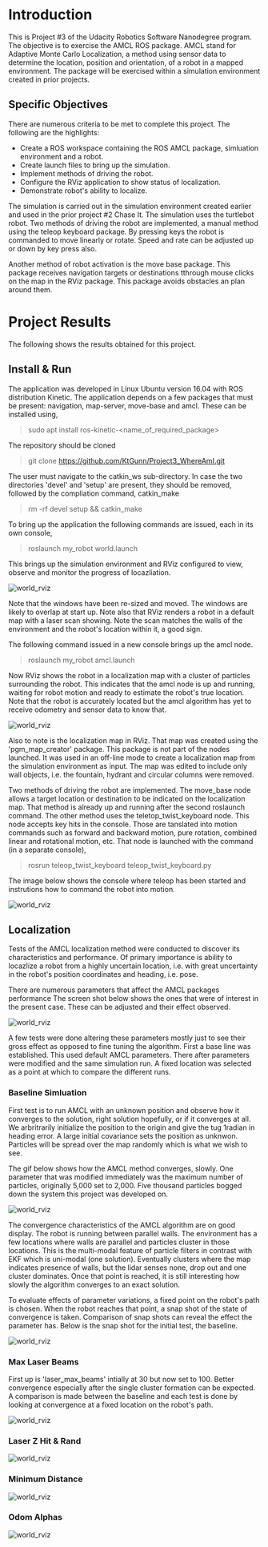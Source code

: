 # Introduction
This is Project #3 of the Udacity Robotics Software Nanodegree program. The objective is to exercise the AMCL ROS package. AMCL stand for Adaptive Monte Carlo Localization, a method using sensor data to determine the location, position and orientation, of a robot in a mapped environment. The package will be exercised within a simulation environment created in prior projects.

## Specific Objectives
There are numerous criteria to be met to complete this project. The following are the highlights:

- Create a ROS workspace containing the ROS AMCL package, simluation environment and a robot.
- Create launch files to bring up the simulation.
- Implement methods of driving the robot.
- Configure the RViz application to show status of localization.
- Demonstrate robot's ability to localize.

The simulation is carried out in the simulation environment created earlier and used in the prior project #2 Chase It. The simulation uses the turtlebot robot. Two methods of driving the robot are implemented, a manual method using the teleop keyboard package. By pressing keys the robot is commanded to move linearly or rotate. Speed and rate can be adjusted up or down by key press also.

Another method of robot activation is the move base package. This package receives navigation targets or destinations tthrough mouse clicks on the map in the RViz package. This package avoids obstacles an plan around them.

# Project Results
The following shows the results obtained for this project.

## Install & Run
The application was developed in Linux Ubuntu version 16.04 with ROS distribution Kinetic. The application depends on a few packages that must be present: navigation, map-server, move-base and amcl. These can be installed using,

> sudo apt install ros-kinetic-<name_of_required_package>

The repository should be cloned

> git clone https://github.com/KtGunn/Project3_WhereAmI.git

The user must navigate to the catkin_ws sub-directory. In case the two directories 'devel' and 'setup' are present, they should be removed, followed by the compliation command, catkin_make

> rm -rf devel setup && catkin_make

To bring up the application the following commands are issued, each in its own console,

> roslaunch my_robot world.launch

This brings up the simulation environment and RViz configured to view, observe and monitor the progress of locazliation.

![world_rviz](</workspace/images/launch_world.png>)

Note that the windows have been re-sized and moved. The windows are likely to overlap at start up. Note also that RViz renders a robot in a default map with a laser scan showing. Note the scan matches the walls of the environment and the robot's location within it, a good sign.

The following command issued in a new console brings up the amcl node.

> roslaunch my_robot amcl.launch

Now RViz shows the robot in a localization map with a cluster of particles surrounding the robot. This indicates that the amcl node is up and running, waiting for robot motion and ready to estimate the robot's true location. Note that the robot is accurately located but the amcl algorithm has yet to receive odometry and sensor data to know that.

![world_rviz](</workspace/images/launch_amcl.png>)

Also to note is the localization map in RViz. That map was created using the 'pgm_map_creator' package. This package is not part of the nodes launched. It was used in an off-line mode to create a localization map from the simulation environment as input. The map was edited to include only wall objects, i.e. the fountain, hydrant and circular columns were removed.

Two methods of driving the robot are implemented. The move_base node allows a target location or destination to be indicated on the localization map. That method is already up and running after the second roslaunch command. The other method uses the teletop_twist_keyboard node. This node accepts key hits in the console. Those are tanslated into motion commands such as forward and backward motion, pure rotation, combined linear and rotational motion, etc. That node is launched with the command (in a separate console),

> rosrun teleop_twist_keyboard teleop_twist_keyboard.py 

The image below shows the console where teleop has been started and instrutions how to command the robot into motion.

![world_rviz](</workspace/images/rosrun_teleop.png>)

## Localization

Tests of the AMCL localization method were conducted to discover its characteristics and performance. Of primary importance is ability to locazlize a robot from a highly uncertain location, i.e. with great uncertainty in the robot's position coordinates and heading, i.e. pose.

There are numerous parameters that affect the AMCL packages performance The screen shot below shows the ones that were of interest in the present case. These can be adjusted and their effect observed.

![world_rviz](</workspace/images/amcl_params.png>)

A few tests were done altering these parameters mostly just to see their gross effect as opposed to fine tuning the algorithm. First a base line was established. This used default AMCL parameters. There after parameters were modified and the same simulation run. A fixed location was selected as a point at which to compare the different runs.


### Baseline Simluation

First test is to run AMCL with an unknown position and observe how it converges to the solution, right solution hopefully, or if it converges at all. We arbritrarily initialize the position to the origin and give the tug 1radian in heading error. A large initial covariance sets the position as unknwon. Particles will be spread over the map randomly which is what we wish to see.

The gif below shows how the AMCL method converges, slowly. One parameter that was modified immediately was the maximum number of particles, originally 5,000 set to 2,000. Five thousand particles bogged down the system this project was developed on.

![world_rviz](</workspace/images/Initial_45.gif>)

The convergence characteristics of the AMCL algorithm are on good display. The robot is running between parallel walls. The environment has a few locations where walls are parallel and particles cluster in those locations. This is the multi-modal feature of particle filters in contrast with EKF which is uni-modal (one solution). Eventually clusters where the map indicates presence of walls, but the lidar senses none, drop out and one cluster dominates. Once that point is reached, it is still interesting how slowly the algorithm converges to an exact solution.

To evaluate effects of parameter variations, a fixed point on the robot's path is chosen. When the robot reaches that point, a snap shot of the state of convergence is taken. Comparison of snap shots can reveal the effect the parameter has. Below is the snap shot for the initial test, the baseline.

![world_rviz](</workspace/images/Baseline.png>)

### Max Laser Beams

First up is 'laser_max_beams' intially at 30 but now set to 100. Better convergence especially after the single cluster formation can be expected. A comparison is made between the baseline and each test is done by looking at convergence at a fixed location on the robot's path.

![world_rviz](</workspace/images/30-100beams.png>)


### Laser Z Hit & Rand

![world_rviz](</workspace/images/laser_hit_50-50.png>)

### Minimum Distance

![world_rviz](</workspace/images/min_d_0.75.png>)

### Odom Alphas

![world_rviz](</workspace/images/odom_alphas.png>)
